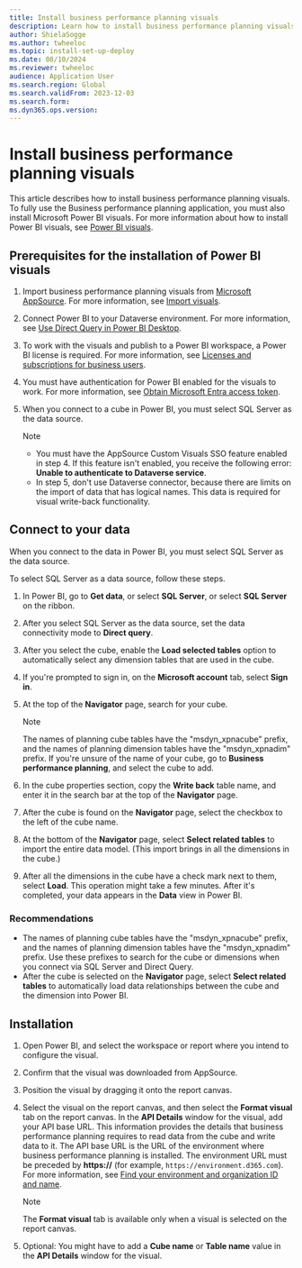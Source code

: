 ```yaml
---
title: Install business performance planning visuals
description: Learn how to install business performance planning visuals, including prerequisites and a step-by-step process for connecting your data.
author: ShielaSogge
ms.author: twheeloc
ms.topic: install-set-up-deploy
ms.date: 08/10/2024
ms.reviewer: twheeloc
audience: Application User
ms.search.region: Global
ms.search.validFrom: 2023-12-03
ms.search.form: 
ms.dyn365.ops.version: 
---
```


# Install business performance planning visuals

This article describes how to install business performance planning visuals. To fully use the Business performance planning application, you must also install Microsoft Power BI visuals. For more information about how to install Power BI visuals, see [Power BI visuals](/power-bi/developer/visuals).

## Prerequisites for the installation of Power BI visuals

1. Import business performance planning visuals from [Microsoft AppSource](https://appsource.microsoft.com). For more information, see [Import visuals](/power-bi/developer/visuals/import-visual).
2. Connect Power BI to your Dataverse environment. For more information, see [Use Direct Query in Power BI Desktop](/power-bi/connect-data/desktop-use-directquery).
3. To work with the visuals and publish to a Power BI workspace, a Power BI license is required. For more information, see [Licenses and subscriptions for business users](/power-bi/consumer/end-user-license).
4. You must have authentication for Power BI enabled for the visuals to work. For more information, see [Obtain Microsoft Entra access token](/fabric/admin/organizational-visuals#obtain-microsoft-entra-access-token).
5. When you connect to a cube in Power BI, you must select SQL Server as the data source.


    > [!NOTE]
    > - You must have the AppSource Custom Visuals SSO feature enabled in step 4. If this feature isn't enabled, you receive the following error: **Unable to authenticate to Dataverse service**.
    > - In step 5, don't use Dataverse connector, because there are limits on the import of data that has logical names. This data is required for visual write-back functionality.

## Connect to your data

When you connect to the data in Power BI, you must select SQL Server as the data source.

To select SQL Server as a data source, follow these steps.

1. In Power BI, go to **Get data**, or select **SQL Server**, or select **SQL Server** on the ribbon.
2. After you select SQL Server as the data source, set the data connectivity mode to **Direct query**.
3. After you select the cube, enable the **Load selected tables** option to automatically select any dimension tables that are used in the cube.
4. If you're prompted to sign in, on the **Microsoft account** tab, select **Sign in**.
5. At the top of the **Navigator** page, search for your cube.

    > [!NOTE]
    > The names of planning cube tables have the "msdyn\_xpnacube" prefix, and the names of planning dimension tables have the "msdyn\_xpnadim" prefix. If you're unsure of the name of your cube, go to **Business performance planning**, and select the cube to add.

6. In the cube properties section, copy the **Write back** table name, and enter it in the search bar at the top of the **Navigator** page.
7. After the cube is found on the **Navigator** page, select the checkbox to the left of the cube name.
8. At the bottom of the **Navigator** page, select **Select related tables** to import the entire data model. (This import brings in all the dimensions in the cube.)
9. After all the dimensions in the cube have a check mark next to them, select **Load**. This operation might take a few minutes. After it's completed, your data appears in the **Data** view in Power BI.

### Recommendations

- The names of planning cube tables have the "msdyn\_xpnacube" prefix, and the names of planning dimension tables have the "msdyn\_xpnadim" prefix. Use these prefixes to search for the cube or dimensions when you connect via SQL Server and Direct Query.
- After the cube is selected on the **Navigator** page, select **Select related tables** to automatically load data relationships between the cube and the dimension into Power BI.

## Installation

1. Open Power BI, and select the workspace or report where you intend to configure the visual.
2. Confirm that the visual was downloaded from AppSource.
3. Position the visual by dragging it onto the report canvas.
4. Select the visual on the report canvas, and then select the **Format visual** tab on the report canvas. In the **API Details** window for the visual, add your API base URL. This information provides the details that business performance planning requires to read data from the cube and write data to it. The API base URL is the URL of the environment where business performance planning is installed. The environment URL must be preceded by **https://** (for example, `https://environment.d365.com`). For more information, see [Find your environment and organization ID and name](/power-platform/admin/determine-org-id-name).

    > [!NOTE]
    > The **Format visual** tab is available only when a visual is selected on the report canvas.

5. Optional: You might have to add a **Cube name** or **Table name** value in the **API Details** window for the visual.
